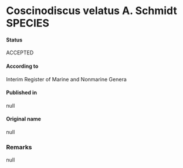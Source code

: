 Coscinodiscus velatus A. Schmidt SPECIES
=======

#### Status
ACCEPTED

#### According to
Interim Register of Marine and Nonmarine Genera

#### Published in
null

#### Original name
null

### Remarks
null